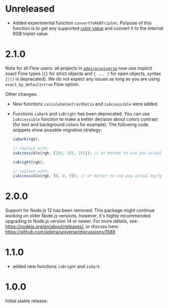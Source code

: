 # Unreleased

- Added experimental function `convertToRGBTriplet`. Purpose of this function is to get any supported [color value](https://developer.mozilla.org/en-US/docs/Web/CSS/color_value) and convert it to the internal RGB triplet value.

# 2.1.0

Note for all Flow users: all projects in [`adeira/universe`](https://github.com/adeira/universe) now use implicit exact Flow types (`{}` for strict objects and `{ ... }` for open objects, syntax `{||}` is deprecated). We do not expect any issues as long as you are using `exact_by_default=true` Flow option.

Other changes:

- New functions `calculateContrastRatio` and `isAccessible` were added.
- Functions `isDark` and `isBright` has been deprecated. You can use `isAccessible` function to make a better decision about colors contrast (for text and background colors for example). The following code snippets show possible migration strategy:

  ```js
  isDark(rgb);

  // replace with:
  isAccessible(rgb, [255, 255, 255]); // or better to use you actual bg/fg color
  ```

  ```js
  isBright(rgb);

  // replace with:
  isAccessible(rgb, [0, 0, 0]); // or better to use you actual bg/fg color
  ```

# 2.0.0

Support for Node.js 12 has been removed. This package might continue working on older Node.js versions, however, it's highly recommended upgrading to Node.js version 14 or newer. For more details, see: https://nodejs.org/en/about/releases/, or discuss here: https://github.com/adeira/universe/discussions/1588

# 1.1.0

- added new functions `isBright` and `isDark`

# 1.0.0

Initial stable release.
